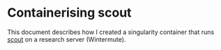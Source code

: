 # Containerising scout

This document describes how I created a singularity container that runs [scout](http://www.clinicalgenomics.se/scout/) on a research server (Wintermute).